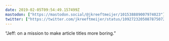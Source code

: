 ```yaml
---
date: 2019-02-05T09:54:49.157499Z
mastodon: ["https://mastodon.social/@jkreeftmeijer/101538889007974023"]
twitter: ["https://twitter.com/jkreeftmeijer/status/1092723205087875072"]
---
```

“Jeff: on a mission to make article titles more boring.”
